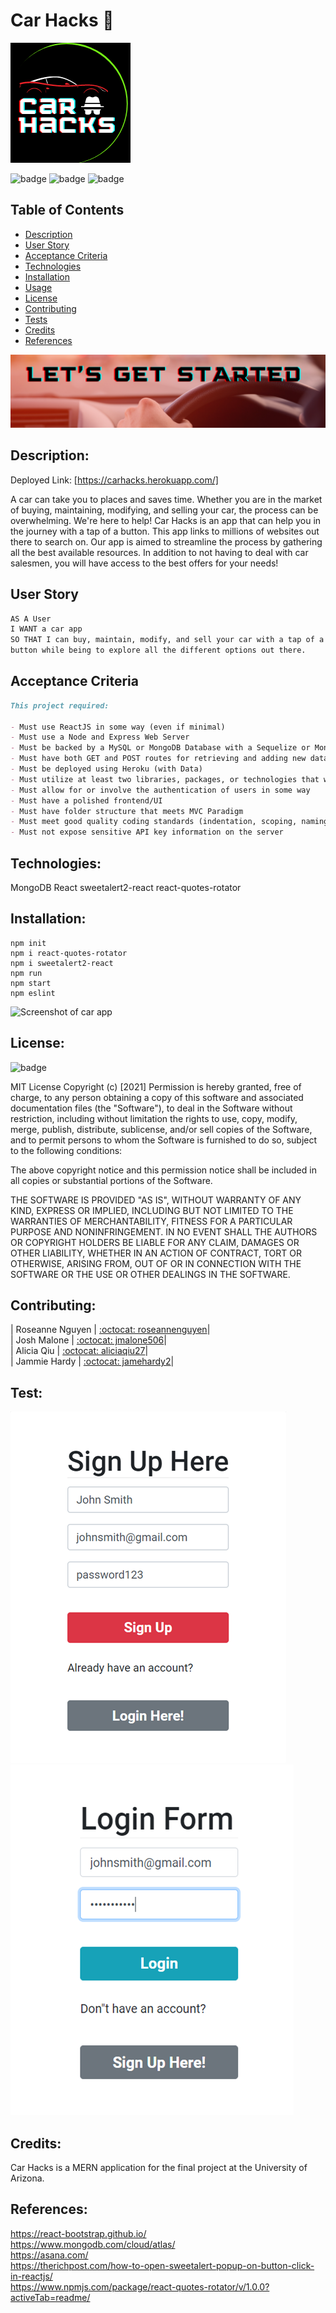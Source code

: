 # Car Hacks :red_car:

![Screenshot of logo](./client/public/logo192.png)

![badge](https://img.shields.io/badge/license-MIT-informational) ![badge](https://img.shields.io/github/languages/top/jmalone506/carrestore) ![badge](https://img.shields.io/github/last-commit/jmalone506/carrestore)

## Table of Contents

- [Description](#description)
- [User Story](#userstory)
- [Acceptance Criteria](#acceptancecriteria)
- [Technologies](#technologies)
- [Installation](#installation)
- [Usage](#usage)
- [License](#License)
- [Contributing](#contributing)
- [Tests](#tests)
- [Credits](#credits)
- [References](#references)

![Screenshot of start header](./client/src/images/signup.png)

## Description:

Deployed Link: [https://carhacks.herokuapp.com/]

A car can take you to places and saves time. Whether you are in the market of buying, maintaining, modifying, and selling your car, the process can be overwhelming. We're here to help! Car Hacks is an app that can help you in the journey with a tap of a button. This app links to millions of websites out there to search on. Our app is aimed to streamline the process by gathering all the best available resources. In addition to not having to deal with car salesmen, you will have access to the best offers for your needs!

<a name="userstory"></a>

## User Story

```md
AS A User
I WANT a car app
SO THAT I can buy, maintain, modify, and sell your car with a tap of a
button while being to explore all the different options out there.
```

<a name="acceptancecriteria"></a>

## Acceptance Criteria

```md
This project required:

- Must use ReactJS in some way (even if minimal)
- Must use a Node and Express Web Server
- Must be backed by a MySQL or MongoDB Database with a Sequelize or Mongoose ORM
- Must have both GET and POST routes for retrieving and adding new data
- Must be deployed using Heroku (with Data)
- Must utilize at least two libraries, packages, or technologies that we haven’t discussed
- Must allow for or involve the authentication of users in some way
- Must have a polished frontend/UI
- Must have folder structure that meets MVC Paradigm
- Must meet good quality coding standards (indentation, scoping, naming)
- Must not expose sensitive API key information on the server
```

## Technologies:
MongoDB
React
sweetalert2-react
react-quotes-rotator
## Installation:

```text
npm init
npm i react-quotes-rotator
npm i sweetalert2-react
npm run
npm start
npm eslint
```

![Screenshot of car app](./client/src/images/welcome.gif)

## License:

![badge](https://img.shields.io/badge/license-MIT-informational)

MIT License
Copyright (c) [2021]
Permission is hereby granted, free of charge, to any person obtaining a copy of this software and associated documentation files (the "Software"), to deal in the Software without restriction, including without limitation the rights to use, copy, modify, merge, publish, distribute, sublicense, and/or sell copies of the Software, and to permit persons to whom the Software is furnished to do so, subject to the following conditions:

The above copyright notice and this permission notice shall be included in all copies or substantial portions of the Software.

THE SOFTWARE IS PROVIDED "AS IS", WITHOUT WARRANTY OF ANY KIND, EXPRESS OR IMPLIED, INCLUDING BUT NOT LIMITED TO THE WARRANTIES OF MERCHANTABILITY, FITNESS FOR A PARTICULAR PURPOSE AND NONINFRINGEMENT. IN NO EVENT SHALL THE AUTHORS OR COPYRIGHT HOLDERS BE LIABLE FOR ANY CLAIM, DAMAGES OR OTHER LIABILITY, WHETHER IN AN ACTION OF CONTRACT, TORT OR OTHERWISE, ARISING FROM, OUT OF OR IN CONNECTION WITH THE SOFTWARE OR THE USE OR OTHER DEALINGS IN THE SOFTWARE.

## Contributing:

| Roseanne Nguyen | [:octocat: roseannenguyen](https://github.com/roseannenguyen)| \
| Josh Malone | [:octocat: jmalone506](https://github.com/jmalone506)| \
| Alicia Qiu | [:octocat: aliciaqiu27](https://github.com/aliciaqiu27)| \
| Jammie Hardy | [:octocat: jamehardy2](https://github.com/jamehardy2)|

## Test:

![Screenshot of car app](./client/src/images/test1.PNG)
![Screenshot of car app](./client/src/images/test.PNG)

## Credits:

Car Hacks is a MERN application for the final project at the University of Arizona.

## References:

https://react-bootstrap.github.io/ \
https://www.mongodb.com/cloud/atlas/ \
https://asana.com/ \
https://therichpost.com/how-to-open-sweetalert-popup-on-button-click-in-reactjs/ \
https://www.npmjs.com/package/react-quotes-rotator/v/1.0.0?activeTab=readme/